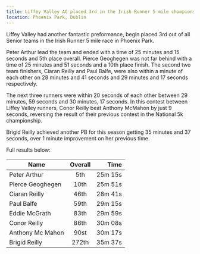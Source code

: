```yaml
---
title: Liffey Valley AC placed 3rd in the Irish Runner 5 mile championships.
location: Phoenix Park, Dublin
---
```

Liffey Valley had another fantastic preformance, begin placed 3rd out of
all Senior teams in the Irish Runner 5 mile race in Phoenix Park. 

Peter Arthur lead the team and ended with a time of 25 minutes and 15 seconds and 
5th place overall. Pierce Geoghegen was not far behind with a time of 25 minutes
and 51 seconds and a 10th place finish. The second two team finishers, Ciaran Reilly
and Paul Balfe, were also within a minute of each other on 28 minutes and 41 seconds and
29 minutes and 17 seconds respectively. 

The next three runners were within 20 seconds of each other between 29 minutes, 59 seconds
and 30 minutes, 17 seconds. In this contest between Liffey Valley runners, Conor Reilly 
beat Anthony McMahon by just 9 seconds, reversing the result of their previous contest in
the National 5k championship. 
 
Brigid Reilly achieved another PB for this season getting 35 minutes and 37 seconds, over
1 minute improvement on her previous time.

Full results below:

| Name             | Overall | Time    |
|------------------|:-------:|--------:|
| Peter Arthur     | 5th     | 25m 15s |
| Pierce Geoghegen    | 10th    | 25m 51s |
| Ciaran Reilly       | 46th    | 28m 41s |
| Paul Balfe       | 59th    | 29m 15s |
| Eddie McGrath    | 83th    | 29m 59s |
| Conor Reilly     | 86th    | 30m 08s |
| Anthony Mc Mahon | 90st    | 30m 17s |
| Brigid Reilly    | 272th   | 35m 37s |
